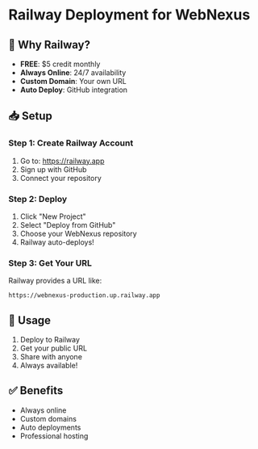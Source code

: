 # Railway Deployment for WebNexus

## 🚀 **Why Railway?**
- **FREE**: $5 credit monthly
- **Always Online**: 24/7 availability
- **Custom Domain**: Your own URL
- **Auto Deploy**: GitHub integration

## 📥 **Setup**

### **Step 1: Create Railway Account**
1. Go to: https://railway.app
2. Sign up with GitHub
3. Connect your repository

### **Step 2: Deploy**
1. Click "New Project"
2. Select "Deploy from GitHub"
3. Choose your WebNexus repository
4. Railway auto-deploys!

### **Step 3: Get Your URL**
Railway provides a URL like:
```
https://webnexus-production.up.railway.app
```

## 🎯 **Usage**
1. Deploy to Railway
2. Get your public URL
3. Share with anyone
4. Always available!

## ✅ **Benefits**
- Always online
- Custom domains
- Auto deployments
- Professional hosting
